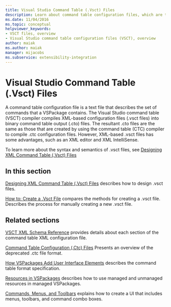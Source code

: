 ```yaml
---
title: Visual Studio Command Table (.Vsct) Files
description: Learn about command table configuration files, which are text files that describe the set of commands that a VSPackage contains.
ms.date: 11/04/2016
ms.topic: conceptual
helpviewer_keywords:
- VSCT files, overview
- Visual Studio command table configuration files (VSCT), overview
author: maiak
ms.author: maiak
manager: mijacobs
ms.subservice: extensibility-integration
---
```

# Visual Studio Command Table (.Vsct) Files

A command table configuration file is a text file that describes the set of commands that a VSPackage contains. The Visual Studio command table (VSCT) compiler compiles XML-based configuration files (.vsct files) into binary command table output (.cto) files. The resultant .cto files are the same as those that are created by using the command table (CTC) compiler to compile .ctc configuration files. However, XML-based .vsct files has some advantages, such as an XML editor and XML IntelliSense.

 To learn more about the syntax and semantics of .vsct files, see [Designing XML Command Table (.Vsct) Files](../../extensibility/internals/designing-xml-command-table-dot-vsct-files.md)

## In this section

[Designing XML Command Table (.Vsct) Files](../../extensibility/internals/designing-xml-command-table-dot-vsct-files.md) describes how to design .vsct files.

 [How to: Create a .Vsct File](../../extensibility/internals/how-to-create-a-dot-vsct-file.md) compares the methods for creating a .vsct file. Describes the process for manually creating a new .vsct file.

## Related sections

[VSCT XML Schema Reference](../../extensibility/vsct-xml-schema-reference.md) provides details about each section of the command table XML configuration file.

 [Command Table Configuration (.Ctc) Files](/previous-versions/bb165153(v=vs.100)) Presents an overview of the deprecated .ctc file format.

 [How VSPackages Add User Interface Elements](../../extensibility/internals/how-vspackages-add-user-interface-elements.md) describes the command table format specification.

 [Resources in VSPackages](../../extensibility/internals/resources-in-vspackages.md) describes how to use managed and unmanaged resources in managed VSPackages.

 [Commands, Menus, and Toolbars](../../extensibility/internals/commands-menus-and-toolbars.md) explains how to create a UI that includes menus, toolbars, and command combo boxes.
